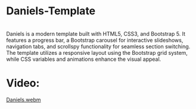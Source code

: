 # Daniels-Template
<br/>
Daniels is a modern template built with HTML5, CSS3, and Bootstrap 5. It features a progress bar, a Bootstrap carousel for interactive slideshows, navigation tabs, and scrollspy functionality for seamless section switching. The template utilizes a responsive layout using the Bootstrap grid system, while CSS variables and animations enhance the visual appeal.

# Video:



[Daniels.webm](https://github.com/MinaKadis/Daniels-Template/assets/18472725/9d6c1bbb-4da3-41be-b9fd-8baef954e185)
